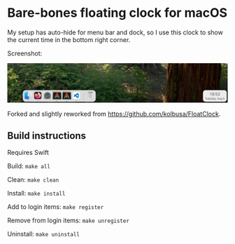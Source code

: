 # Bare-bones floating clock for macOS

My setup has auto-hide for menu bar and dock, so I use this clock to show the
current time in the bottom right corner.

Screenshot:

![screenshot](screenshot.png)

Forked and slightly reworked from https://github.com/kolbusa/FloatClock.

## Build instructions

Requires Swift

Build: `make all`

Clean: `make clean`

Install: `make install`

Add to login items: `make register`

Remove from login items: `make unregister`

Uninstall: `make uninstall`
